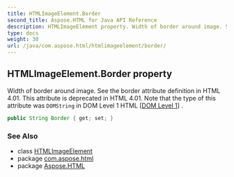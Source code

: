 ```yaml
---
title: HTMLImageElement.Border
second_title: Aspose.HTML for Java API Reference
description: HTMLImageElement property. Width of border around image. See the border attribute definition in HTML 4.01. This attribute is deprecated in HTML 4.01. Note that the type of this attribute was DOMString in DOM Level 1 HTML DOM Level 1 
type: docs
weight: 30
url: /java/com.aspose.html/htmlimageelement/border/
---
```

## HTMLImageElement.Border property

Width of border around image. See the border attribute definition in HTML 4.01. This attribute is deprecated in HTML 4.01. Note that the type of this attribute was `DOMString` in DOM Level 1 HTML [[DOM Level 1](http://www.w3.org/TR/1998/REC-DOM-Level-1-19981001)] .

```java
public String Border { get; set; }
```

### See Also

* class [HTMLImageElement](../)
* package [com.aspose.html](../../../com.aspose.html/)
* package [Aspose.HTML](../../../)
